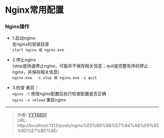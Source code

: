 # Nginx常用配置


### Nginx操作

* 1.启动nginx:  
 在nginx的安装目录  
`start nginx 或 nginx.exe`
  
* 2.停止nginx  
  (stop是快速停止nginx，可能并不保存相关信息；quit是完整有序的停止nginx，并保存相关信息)  
  `nginx.exe  -s stop 或 nginx.exe -s quit`
* 3.检查 重启：  
    `nginx -t`  修改nginx配置后执行检查配置是否正确  
   `nginx -s reload` 重启nginx

---

> 作者: [YYT6801](https://blog.yyt6801.top/)  
> URL: http://localhost:1313/posts/nginx%E5%B8%B8%E7%94%A8%E9%85%8D%E7%BD%AE/  

